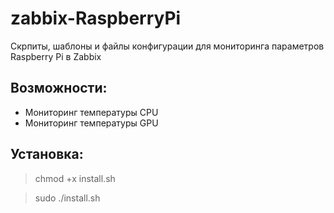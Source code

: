 # zabbix-RaspberryPi

Скрпиты, шаблоны и файлы конфигурации для мониторинга параметров Raspberry Pi в Zabbix

## Возможности:
* Мониторинг температуры CPU
* Мониторинг температуры GPU

## Установка:

>chmod +x install.sh

>sudo ./install.sh

